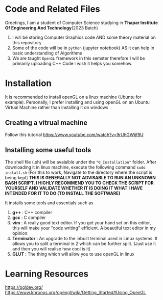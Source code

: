 # Code and Related Files
Greetings, I am a student of Computer Science studying in **Thapar Institute Of Engineering And Technology**(2023 Batch) 
1. I will be storing Computer Graphics code AND some theory material on this repository
2. Some of the code will be in ```python``` (jupyter notebook) AS it can help in basic understanding of Algorithms
3. We are taught ```OpenGL``` framework in this semster therefore I will be primarily uploading C++ Code
I wish it helps you somehow.

# Installation
It is recommended to install openGL on a linux machine (Ubuntu for example). Personally, I prefer installing and using openGL on an Ubuntu Virtual Machine rather than installing it on windows
## Creating a vitrual machine
Follow this tutorial
https://www.youtube.com/watch?v=9rUhGWijf9U

## Installing some useful tools
The shell file (.sh) will be avaialble under the ```"0_Installation"``` folder. After downloading it in linux machine, execute the following command ```sudo install.sh``` (For this to work, Navigate to the directory where the script is being kept) **THIS IS GENERALLY NOT ADVISABLE TO RUN AN UNKNOWN BASH SCRIPT. I HIGHLY RECOMMEND YOU TO CHECK THE SCRIPT FOR YOURSELF AND VALIDATE WHETHER IT IS DOING IT WHAT I HAVE INTENDED FOR IT TO DO (TO INSTALL THE SOFTWARE)**  

It installs some tools and essentials such as
1. **g++** : C++ compiler
2. **gcc** : C compiler
3. **vim** : A really good text editor. If you get your hand set on this editor, this will make your "code writing" efficient. A beautiful text editor in my opinion
4. **Terminator** : An upgrade to the inbuilt terminal used in Linux systems. It allows you to split a terminal in 2 which can be further split. (Just use it and then you will realise how cool is it)
5. **GLUT** : The thing which will allow you to use openGL in linux

# Learning Resources
https://ogldev.org/
https://www.khronos.org/opengl/wiki/Getting_Started#Using_OpenGL
